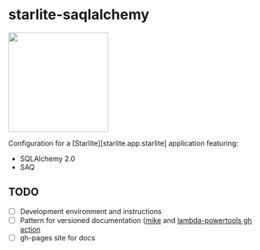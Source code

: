 # starlite-saqlalchemy

<img src="https://www.topsport.com.au/assets/images/logo_pulse.svg" width="200"/>

Configuration for a [Starlite][starlite.app.starlite] application featuring:

- SQLAlchemy 2.0
- SAQ

## TODO

- [ ] Development environment and instructions
- [ ] Pattern for versioned documentation ([mike](https://github.com/jimporter/mike) and
      [lambda-powertools gh action](https://github.com/awslabs/aws-lambda-powertools-python/blob/develop/.github/workflows/python_docs.yml)
- [ ] gh-pages site for docs
